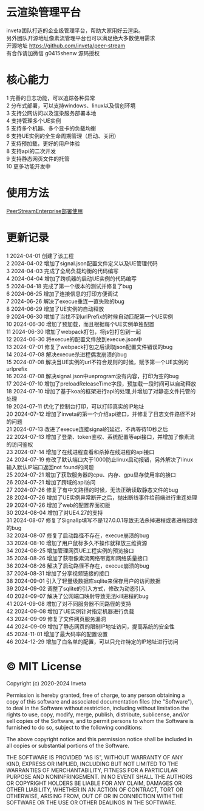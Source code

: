 # 云渲染管理平台
inveta团队打造的企业级管理平台，帮助大家用好云渲染。  
另外团队开源地址像素流管理平台也可以满足绝大多数使用需求  
开源地址 https://github.com/inveta/peer-stream  
有合作请加微信  g0415shenw  源码授权  

# 核心能力
1 完善的日志功能，可以追踪各种异常  
2 分布式部署，可以支持windows、linux以及信创环境  
3 支持公网访问以及渲染服务部署本地  
4 支持管理多个UE实例    
5 支持多个机器、多个显卡的负载均衡  
6 支持UE实例的全生命周期管理（启动、关闭）  
7 支持预加载，更好的用户体验  
8 支持api的二次开发    
9 支持静态网页文件的托管  
10 更多功能开发中

# 使用方法
[PeerStreamEnterprise部署使用](https://github.com/inveta/PeerStreamEnterprise/wiki)


# 更新记录
1 2024-04-01 创建了该工程  
2 2024-04-02 增加了signal.json配置文件定义以及UE管理代码  
3 2024-04-03 完成了全局负载均衡的代码编写  
4 2024-04-04 增加了跨机器的启动UE实例的代码编写  
5 2024-04-18 完成了第一个版本的测试并修复了bug  
6 2024-06-25 增加了连接信息的打印方便调试  
7 2024-06-26 解决了execue重连一直失败的bug  
8 2024-06-29 增加了UE实例的自动释放  
9 2024-06-30 增加了当找不到urlPrefix的时候自动匹配第一个UE实例  
10 2024-06-30 增加了预加载，而且根据每个UE实例单独配置  
11 2024-06-30 增加了webpack打包，将js包打包到一起  
12 2024-06-30 将execue的配置文件放到execue.json中  
13 2024-07-01 修复了webpack打包之后读取json配置文件错误的bug  
14 2024-07-08 解决execue杀进程偶发崩溃的bug  
15 2024-07-08 解决当UE实例的url不符合规则的时候，赋予第一个UE实例的urlprefix   
16 2024-07-08 解决signal.json中ueprogram没有内容，打印为空的bug  
17 2024-07-10 增加了preloadReleaseTime字段，预加载一段时间可以自动释放  
18 2024-07-10 增加了基于koa的框架进行api的处理,并增加了对静态文件托管的处理    
19 2024-07-11 优化了控制台打印，可以打印真实的IP地址  
20 2024-07-12 增加了inveta的第一个介绍api接口，并修复了日志文件路径不对的问题  
21 2024-07-13 改进了execue连接signal的延迟，不再等待10秒之后  
22 2024-07-13 增加了登录、token鉴权、系统配置等api接口，并增加了像素流的访问鉴权  
23 2024-07-14 增加了在线进程查看和杀掉在线进程的api接口  
24 2024-07-19 修改了默认端口大于1000防止linux启动报错，另外解决了linux输入默认IP端口返回not found的问题  
25 2024-07-21 增加了获取服务器的cpu、内存、gpu显存使用率的接口  
26 2024-07-21 增加了跨域的api访问  
27 2024-07-26 修复了有中文路径的时候，无法正确读取静态文件的bug   
28 2024-07-26 增加了UE实例异常断开之后，抛出断线事件给前端进行重连处理  
29 2024-07-26 增加了web的配置界面初版  
30 2024-08-04 增加了对UE4.27的支持  
31 2024-08-07 修复了SignalIp填写不是127.0.0.1导致无法杀掉进程或者进程回收的bug  
32 2024-08-07 修复了启动路径不存在，execue崩溃的bug  
33 2024-08-10 增加了用户鼠标多久不操作就释放三维资源    
34 2024-08-25 增加管理网页UE工程实例的预览接口  
35 2024-08-26 增加了获取像素流网络带宽和网络质量接口  
36 2024-08-26 解决了启动路径不存在，execue崩溃的bug  
37 2024-08-31 增加了分享视频链接的接口  
38 2024-09-01 引入了轻量级数据库sqlite来保存用户的访问数据  
39 2024-09-02 调整了sqlite的引入方式，修改为动态引入  
40 2024-09-07 解决了公网端口映射导致无法kill进程的bug  
41 2024-09-08 增加了对不同服务器不同路径的支持  
42 2024-09-08 增加了UE实例针对指定机器进行负载  
43 2024-09-09 修复了文件网页服务漏洞  
44 2024-09-09 增加了静态网页的限制IP地址访问，提高系统的安全性  
45 2024-11-01 增加了最大码率的配置设置  
46 2024-12-29 增加了白名单的配置，可以只允许特定的IP地址进行访问  









   



# © MIT License
Copyright (c) 2020-2024 Inveta  

Permission is hereby granted, free of charge, to any person obtaining a copy of this software and associated documentation files (the "Software"), to deal in the Software without restriction, including without limitation the rights to use, copy, modify, merge, publish, distribute, sublicense, and/or sell copies of the Software, and to permit persons to whom the Software is furnished to do so, subject to the following conditions:  

The above copyright notice and this permission notice shall be included in all copies or substantial portions of the Software.  

THE SOFTWARE IS PROVIDED "AS IS", WITHOUT WARRANTY OF ANY KIND, EXPRESS OR IMPLIED, INCLUDING BUT NOT LIMITED TO THE WARRANTIES OF MERCHANTABILITY, FITNESS FOR A PARTICULAR PURPOSE AND NONINFRINGEMENT. IN NO EVENT SHALL THE AUTHORS OR COPYRIGHT HOLDERS BE LIABLE FOR ANY CLAIM, DAMAGES OR OTHER LIABILITY, WHETHER IN AN ACTION OF CONTRACT, TORT OR OTHERWISE, ARISING FROM, OUT OF OR IN CONNECTION WITH THE SOFTWARE OR THE USE OR OTHER DEALINGS IN THE SOFTWARE.  




